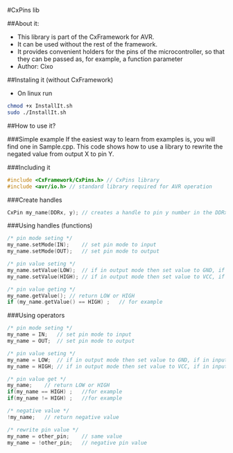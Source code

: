 #CxPins lib

##About it:
 * This library is part of the CxFramework for AVR.
 * It can be used without the rest of the framework.
 * It provides convenient holders for the pins of the microcontroller, so that they can
   be passed as, for example, a function parameter
 * Author: Cixo

##Instaling it (without CxFramework)
 * On linux run
 ```bash
 chmod +x InstallIt.sh
 sudo ./InstallIt.sh
 ```

##How to use it?

###Simple example
If the easiest way to learn from examples is, you will find one in Sample.cpp. This code
shows how to use a library to rewrite the negated value from output X to pin Y.

###Including it
```cpp
#include <CxFramework/CxPins.h> // CxPins library
#include <avr/io.h>	// standard library required for AVR operation
```

###Create handles
```cpp
CxPin my_name(DDRx, y);	// creates a handle to pin y number in the DDRx register
```

###Using handles (functions)
```cpp
/* pin mode seting */
my_name.setMode(IN);	// set pin mode to input
my_name.setMode(OUT);	// set pin mode to output

/* pin value seting */
my_name.setValue(LOW);	// if in output mode then set value to GND, if in input mode then off pullup
my_name.setValue(HIGH);	// if in output mode then set value to VCC, if in input mode then on pullup

/* pin value geting */
my_name.getValue();	// return LOW or HIGH
if (my_name.getValue() == HIGH) ;	// for example
```

###Using operators
```cpp
/* pin mode seting */
my_name = IN;	// set pin mode to input
my_name = OUT;	// set pin mode to output

/* pin value seting */
my_name = LOW;	// if in output mode then set value to GND, if in input mode then off pullup
my_name = HIGH;	// if in output mode then set value to VCC, if in input mode then on pullup

/* pin value get */
my_name;	// return LOW or HIGH
if(my_name == HIGH) ;	//for example
if(my_name != HIGH) ;	//for example

/* negative value */
!my_name;	// return negative value

/* rewrite pin value */
my_name = other_pin;	// same value
my_name = !other_pin;	// negative pin value
```
